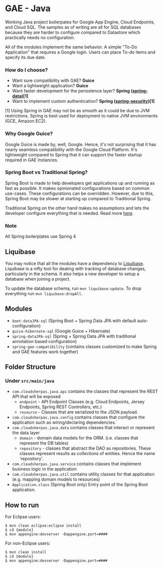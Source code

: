 GAE - Java
==================

Working Java project boilerpates for Google App Engine, Cloud Endpoints, and Cloud SQL.
The samples as of writing are all for SQL databases because they are harder to configure
compared to Datastore which practically needs no configuration.

All of the modules implement the same behavior. A simple "To-Do Application" that requires a Google login. Users can place To-do items and specify its due date.

### How do I choose?
* Want sure compatibility with GAE? **Guice**
* Want a lightweight application? **Guice**
* Want faster development for the persistence layer? **Spring ([spring-data](http://projects.spring.io/spring-data/))[1]**
* Want to implement custom authentication? **Spring ([spring-security](http://projects.spring.io/spring-security/))[1]**

[1] Using Spring in GAE may not be as smooth as it could be due to JVM restrictions. Spring is best used for deployment to native JVM environments (GCE, Amazon EC2).

### Why Google Guice?
Google Guice is made by, well, Google. Hence, it's not surprising that it has nearly seamless compatibility with the Google Cloud Platform. It's lightweight compared to Spring that it can support the faster startup required in GAE instances.

### Spring Boot vs Traditional Spring?
Spring Boot is made to help developers get applications up and running as fast as possible. It makes opinionated configurations based on common use-cases. These configurations can be overridden. However, due to this, Spring Boot may be slower at starting up compared to Traditional Spring.

Traditional Spring on the other hand makes no assumptions and lets the developer configure everything that is needed. Read more [here](http://projects.spring.io/spring-boot/).

### Note
All Spring boilerplates use Spring 4

## Liquibase
You may notice that all the modules have a dependency to [Liquibase](http://www.liquibase.org/). Liquibase is a nifty tool for dealing with tracking of database changes, particularly in the schema. It also helps a new developer to setup a database when joining a project.

To update the database schema, run `mvn liquibase:update`. To drop everything run `mvn liquibase:dropAll`.

## Modules
*	`boot-dataJPA-sql`
			(Spring Boot + Spring Data JPA with default auto-configuration)
*   `guice-hibernate-sql`
 		(Google Guice + Hibernate)
*	`spring-dataJPA-sql`
			(Spring + Spring Data JPA with traditional annotation based configuration)
*	`spring-gae-compatibility`
	(contains classes customized to make Spring and GAE features work together)

## Folder Structure
### Under `src/main/java`
* `com.cloudsherpas.java.api` contains the classes that represent the REST API that will be exposed
  * `endpoint` - API Endpoint Classes (e.g. Cloud Endpoints, Jersey Endpoints, Spring REST Controllers, etc.)
  * `resource` - Classes that are serialized to the JSON payload.
* `com.cloudsherpas.java.config` contains classes that configure the application such as wiring/declaring dependencies.`
* `com.cloudsherpas.java.data` contains classes that interact or represent the data layer
  * `domain` - domain data models for the ORM. (i.e. classes that represent the DB tables)
  * `repository` - classes that abstract the DAO as repositories. These classes represent results as collections of entities. Hence the name 'repository'.
* `com.cloudsherpas.java.service` contains classes that implement business logic in the application
* `com.cloudsherpas.java.util` contains utility classes for that application (e.g. mapping domain models to resources)
* `Application.class` (Spring Boot only) Entry point of the Spring Boot application.

## How to run
For Eclipse users:

	$ mvn clean eclipse:eclipse install
	$ cd {module}
	$ mvn appengine:devserver -Dappengine.port=#### 
	
For non-Eclipse users:

	$ mvn clean install
	$ cd {module}
	$ mvn appengine:devserver -Dappengine.port=####